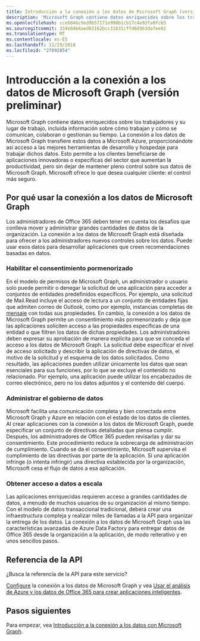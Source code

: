 ```yaml
---
title: Introducción a la conexión a los datos de Microsoft Graph (versión preliminar)
description: 'Microsoft Graph contiene datos enriquecidos sobre los trabajadores y su lugar de trabajo, incluida información sobre cómo trabajan y cómo se comunican, colaboran o gestionan su tiempo. La conexión a los datos de Microsoft Graph transfiere estos datos a Microsoft Azure, proporcionándote así acceso a las mejores herramientas de desarrollo y hospedaje para trabajar dichos datos. Esto permite a los clientes beneficiarse de aplicaciones innovadoras o específicas del sector que aumentan la productividad, pero sin dejar de mantener pleno control sobre sus datos de Microsoft Graph. Microsoft ofrece lo que desea cualquier cliente: el control más seguro.'
ms.openlocfilehash: cce6046c9ed9b57171e998b1cb17c4e92fa0fcb5
ms.sourcegitcommit: 334e84b4aed63162bcc31831cffd6d363dafee02
ms.translationtype: MT
ms.contentlocale: es-ES
ms.lasthandoff: 11/29/2018
ms.locfileid: "27092854"
---
```

# <a name="overview-of-microsoft-graph-data-connect-preview"></a>Introducción a la conexión a los datos de Microsoft Graph (versión preliminar)
Microsoft Graph contiene datos enriquecidos sobre los trabajadores y su lugar de trabajo, incluida información sobre cómo trabajan y cómo se comunican, colaboran o gestionan su tiempo. La conexión a los datos de Microsoft Graph transfiere estos datos a Microsoft Azure, proporcionándote así acceso a las mejores herramientas de desarrollo y hospedaje para trabajar dichos datos. Esto permite a los clientes beneficiarse de aplicaciones innovadoras o específicas del sector que aumentan la productividad, pero sin dejar de mantener pleno control sobre sus datos de Microsoft Graph. Microsoft ofrece lo que desea cualquier cliente: el control más seguro.

## <a name="why-use-microsoft-graph-data-connect"></a>Por qué usar la conexión a los datos de Microsoft Graph
Los administradores de Office 365 deben tener en cuenta los desafíos que conlleva mover y administrar grandes cantidades de datos de la organización. La conexión a los datos de Microsoft Graph está diseñada para ofrecer a los administradores nuevos controles sobre los datos. Puede usar esos datos para desarrollar aplicaciones que creen recomendaciones basadas en datos. 

### <a name="enable-granular-consent"></a>Habilitar el consentimiento pormenorizado

En el modelo de permisos de Microsoft Graph, un administrador o usuario solo puede permitir o denegar la solicitud de una aplicación para acceder a conjuntos de entidades predefinidos específicos. Por ejemplo, una solicitud de Mail.Read incluye el acceso de lectura a un conjunto de entidades fijas que admiten correo de Outlook, como por ejemplo, instancias completas de [mensaje](/graph/api/resources/message?view=graph-rest-1.0) con todas sus propiedades. En cambio, la conexión a los datos de Microsoft Graph permite un consentimiento más pormenorizado y deja que las aplicaciones soliciten acceso a las propiedades específicas de una entidad o que filtren los datos de dichas propiedades. Los administradores deben expresar su aprobación de manera explícita para que se conceda el acceso a los datos de Microsoft Graph. La solicitud debe especificar el nivel de acceso solicitado y describir la aplicación de directivas de datos, el motivo de la solicitud y el esquema de los datos solicitados. Como resultado, las aplicaciones pueden utilizar únicamente los datos que sean esenciales para sus funciones, por lo que se excluye el contenido no relacionado. Por ejemplo, una aplicación puede utilizar los encabezados de correo electrónico, pero no los datos adjuntos y el contenido del cuerpo. 

### <a name="provide-data-governance"></a>Administrar el gobierno de datos
Microsoft facilita una comunicación completa y bien conectada entre Microsoft Graph y Azure en relación con el estado de los datos de clientes. Al crear aplicaciones con la conexión a los datos de Microsoft Graph, puede especificar un conjunto de directivas detalladas que piensa cumplir. Después, los administradores de Office 365 pueden revisarlas y dar su consentimiento. Este procedimiento reduce la sobrecarga de administración de cumplimiento. Cuando se da el consentimiento, Microsoft supervisa el cumplimiento de las directivas por parte de la aplicación. Si una aplicación infringe (o intenta infringir) una directiva establecida por la organización, Microsoft cesa el flujo de datos a esa aplicación. 

### <a name="get-access-to-data-at-scale"></a>Obtener acceso a datos a escala
Las aplicaciones enriquecidas requieren acceso a grandes cantidades de datos, a menudo de muchos usuarios de su organización al mismo tiempo. Con el modelo de datos transaccional tradicional, deberá crear una infraestructura compleja y realizar miles de llamadas a la API para organizar la entrega de los datos. La conexión a los datos de Microsoft Graph usa las características avanzadas de Azure Data Factory para entregar datos de Office 365 desde la organización a la aplicación, de modo reiterativo y en unos sencillos pasos.

## <a name="api-reference"></a>Referencia de la API
¿Busca la referencia de la API para este servicio?

[Configure](data-connect-get-started.md) la conexión a los datos de Microsoft Graph y vea [Usar el análisis de Azure y los datos de Office 365 para crear aplicaciones inteligentes](https://github.com/OfficeDev/MS-Graph-Data-Connect/wiki).


## <a name="next-steps"></a>Pasos siguientes
Para empezar, vea [Introducción a la conexión a los datos con Microsoft Graph](data-connect-get-started.md).

